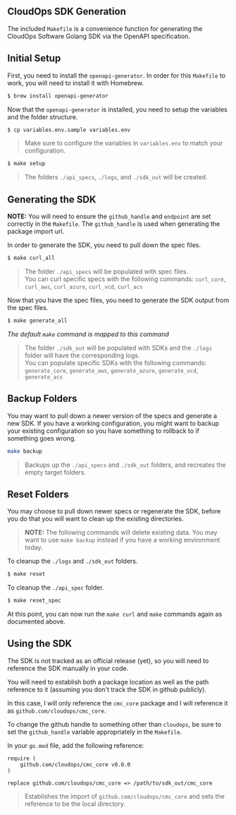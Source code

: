 CloudOps SDK Generation
-----------------------

The included `Makefile` is a convenience function for generating the CloudOps Software Golang SDK via the OpenAPI specification.

## Initial Setup

First, you need to install the `openapi-generator`.  In order for this `Makefile` to work, you will need to install it with Homebrew.

```bash
$ brew install openapi-generator
```

Now that the `openapi-generator` is installed, you need to setup the variables and the folder structure.

```bash
$ cp variables.env.sample variables.env
```
> Make sure to configure the variables in `variables.env` to match your configuration.

```bash
$ make setup
```

> The folders `./api_specs`, `./logs`, and `./sdk_out` will be created.

## Generating the SDK

**NOTE:** You will need to ensure the `github_handle` and `endpoint` are set correctly in the `Makefile`.  The `github_handle` is used when generating the package import url.

In order to generate the SDK, you need to pull down the spec files.

```bash
$ make curl_all
```

> The folder `./api_specs` will be populated with spec files.  
> You can curl specific specs with the following commands: `curl_core`, `curl_aws`, `curl_azure`, `curl_vcd`, `curl_acs`

Now that you have the spec files, you need to generate the SDK output from the spec files.

```bash
$ make generate_all
```

*The default `make` command is mapped to this command*

> The folder `./sdk_out` will be populated with SDKs and the `./logs` folder will have the corresponding logs.  
> You can populate specific SDKs with the following commands: `generate_core`, `generate_aws`, `generate_azure`, `generate_vcd`, `generate_acs`

## Backup Folders

You may want to pull down a newer version of the specs and generate a new SDK.  If you have a working configuration, you might want to backup your existing configuration so you have something to rollback to if something goes wrong.

```bash
make backup
```

> Backups up the `./api_specs` and `./sdk_out` folders, and recreates the empty target folders.

## Reset Folders

You may choose to pull down newer specs or regenerate the SDK, before you do that you will want to clean up the existing directories.

> **NOTE:** The following commands will delete existing data.  You may want to use `make backup` instead if you have a working environment today.

To cleanup the `./logs` and `./sdk_out` folders.

```bash
$ make reset
```

To cleanup the `./api_spec` folder.

```bash
$ make reset_spec
```

At this point, you can now run the `make curl` and `make` commands again as documented above.

## Using the SDK

The SDK is not tracked as an official release (yet), so you will need to reference the SDK manually in your code.

You will need to establish both a package location as well as the path reference to it (assuming you don't track the SDK in github publicly).

In this case, I will only reference the `cmc_core` package and I will reference it as `github.com/cloudops/cmc_core`.

To change the github handle to something other than `cloudops`, be sure to set the `github_handle` variable appropriately in the `Makefile`.

In your `go.mod` file, add the following reference:

```
require (
	github.com/cloudops/cmc_core v0.0.0
)

replace github.com/cloudops/cmc_core => /path/to/sdk_out/cmc_core
```

> Establishes the import of `github.com/cloudops/cmc_core` and sets the reference to be the local directory.